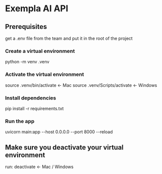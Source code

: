 # Exempla AI API

## Prerequisites
get a .env file from the team and put it in the root of the project

### Create a virtual environment

python -m venv .venv

### Activate the virtual environment

source .venv/bin/activate <- Mac
source .venv/Scripts/activate <- Windows

### Install dependencies

pip install -r requirements.txt

### Run the app

uvicorn main:app --host 0.0.0.0 --port 8000 --reload

## Make sure you deactivate your virtual environment

run:
deactivate <- Mac / Windows
